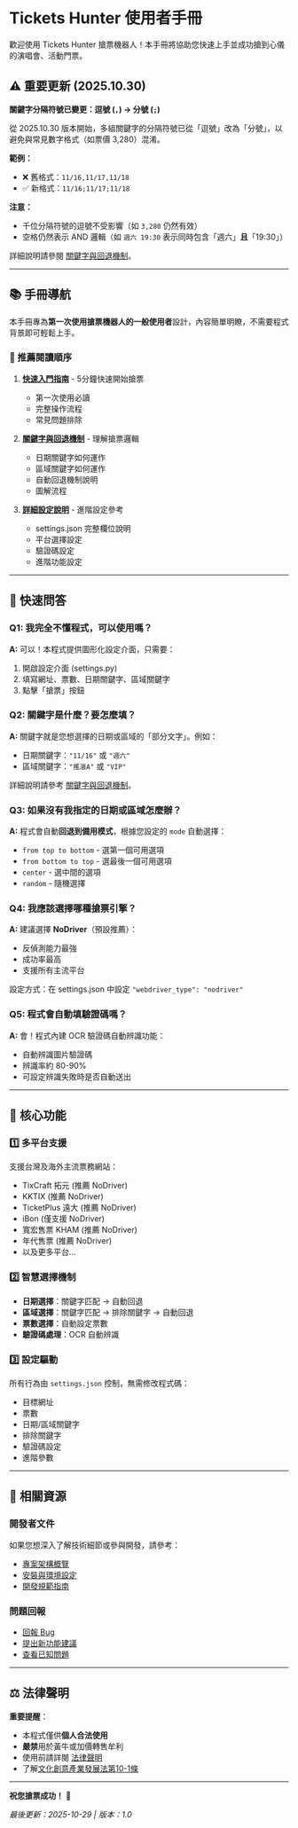 # Tickets Hunter 使用者手冊

歡迎使用 Tickets Hunter 搶票機器人！本手冊將協助您快速上手並成功搶到心儀的演唱會、活動門票。

## ⚠️ 重要更新 (2025.10.30)

**關鍵字分隔符號已變更：逗號 (`,`) → 分號 (`;`)**

從 2025.10.30 版本開始，多組關鍵字的分隔符號已從「逗號」改為「分號」，以避免與常見數字格式（如票價 3,280）混淆。

**範例：**
- ❌ 舊格式：`11/16,11/17,11/18`
- ✅ 新格式：`11/16;11/17;11/18`

**注意：**
- 千位分隔符號的逗號不受影響（如 `3,280` 仍然有效）
- 空格仍然表示 AND 邏輯（如 `週六 19:30` 表示同時包含「週六」**且**「19:30」）

詳細說明請參閱 [關鍵字與回退機制](keyword-mechanism.md)。

---

## 📚 手冊導航

本手冊專為**第一次使用搶票機器人的一般使用者**設計，內容簡單明瞭，不需要程式背景即可輕鬆上手。

### 📖 推薦閱讀順序

1. **[快速入門指南](quick-start.md)** - 5分鐘快速開始搶票
   - 第一次使用必讀
   - 完整操作流程
   - 常見問題排除

2. **[關鍵字與回退機制](keyword-mechanism.md)** - 理解搶票邏輯
   - 日期關鍵字如何運作
   - 區域關鍵字如何運作
   - 自動回退機制說明
   - 圖解流程

3. **[詳細設定說明](settings-guide.md)** - 進階設定參考
   - settings.json 完整欄位說明
   - 平台選擇設定
   - 驗證碼設定
   - 進階功能設定

---

## 🎯 快速問答

### Q1: 我完全不懂程式，可以使用嗎？
**A:** 可以！本程式提供圖形化設定介面，只需要：
1. 開啟設定介面 (settings.py)
2. 填寫網址、票數、日期關鍵字、區域關鍵字
3. 點擊「搶票」按鈕

### Q2: 關鍵字是什麼？要怎麼填？
**A:** 關鍵字就是您想選擇的日期或區域的「部分文字」。例如：
- 日期關鍵字：`"11/16"` 或 `"週六"`
- 區域關鍵字：`"搖滾A"` 或 `"VIP"`

詳細說明請參考 [關鍵字與回退機制](keyword-mechanism.md)。

### Q3: 如果沒有我指定的日期或區域怎麼辦？
**A:** 程式會自動**回退到備用模式**，根據您設定的 `mode` 自動選擇：
- `from top to bottom` - 選第一個可用選項
- `from bottom to top` - 選最後一個可用選項
- `center` - 選中間的選項
- `random` - 隨機選擇

### Q4: 我應該選擇哪種搶票引擎？
**A:** 建議選擇 **NoDriver**（預設推薦）：
- 反偵測能力最強
- 成功率最高
- 支援所有主流平台

設定方式：在 settings.json 中設定 `"webdriver_type": "nodriver"`

### Q5: 程式會自動填驗證碼嗎？
**A:** 會！程式內建 OCR 驗證碼自動辨識功能：
- 自動辨識圖片驗證碼
- 辨識率約 80-90%
- 可設定辨識失敗時是否自動送出

---

## 🚀 核心功能

### 1️⃣ 多平台支援
支援台灣及海外主流票務網站：
- TixCraft 拓元 (推薦 NoDriver)
- KKTIX (推薦 NoDriver)
- TicketPlus 遠大 (推薦 NoDriver)
- iBon (僅支援 NoDriver)
- 寬宏售票 KHAM (推薦 NoDriver)
- 年代售票 (推薦 NoDriver)
- 以及更多平台...

### 2️⃣ 智慧選擇機制
- **日期選擇**：關鍵字匹配 → 自動回退
- **區域選擇**：關鍵字匹配 → 排除關鍵字 → 自動回退
- **票數選擇**：自動設定票數
- **驗證碼處理**：OCR 自動辨識

### 3️⃣ 設定驅動
所有行為由 `settings.json` 控制，無需修改程式碼：
- 目標網址
- 票數
- 日期/區域關鍵字
- 排除關鍵字
- 驗證碼設定
- 進階參數

---

## 📂 相關資源

### 開發者文件
如果您想深入了解技術細節或參與開發，請參考：
- [專案架構概覽](../docs/01-getting-started/project_overview.md)
- [安裝與環境設定](../docs/01-getting-started/setup.md)
- [開發規範指南](../docs/02-development/development_guide.md)

### 問題回報
- [回報 Bug](https://github.com/bouob/tickets_hunter/issues/new?template=bug_report.md)
- [提出新功能建議](https://github.com/bouob/tickets_hunter/issues/new?template=feature_request.md)
- [查看已知問題](https://github.com/bouob/tickets_hunter/issues)

---

## ⚖️ 法律聲明

**重要提醒**：
- 本程式僅供**個人合法使用**
- **嚴禁**用於黃牛或加價轉售牟利
- 使用前請詳閱 [法律聲明](../LEGAL_NOTICE.md)
- 了解[文化創意產業發展法第10-1條](https://law.moj.gov.tw/LawClass/LawSingle.aspx?pcode=H0170075&flno=10-1)

---

**祝您搶票成功！** 🎉

*最後更新：2025-10-29 | 版本：1.0*
